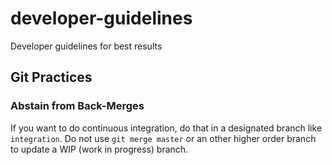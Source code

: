 # developer-guidelines
Developer guidelines for best results

## Git Practices

### Abstain from Back-Merges

If you want to do continuous integration, do that in a designated branch like `integration`. Do not use `git merge master` or an other higher order branch to update a WIP (work in progress) branch.
